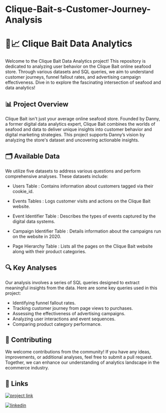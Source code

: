 # Clique-Bait-s-Customer-Journey-Analysis 
# 🦞📈 Clique Bait Data Analytics
Welcome to the Clique Bait Data Analytics project! This repository is dedicated to analyzing user behavior on the Clique Bait online seafood store. Through various datasets and SQL queries, we aim to understand customer journeys, funnel fallout rates, and advertising campaign effectiveness. Dive in to explore the fascinating intersection of seafood and data analytics!

## 📊 Project Overview
Clique Bait isn't just your average online seafood store. Founded by Danny, a former digital data analytics expert, Clique Bait combines the worlds of seafood and data to deliver unique insights into customer behavior and digital marketing strategies. This project supports Danny’s vision by analyzing the store's dataset and uncovering actionable insights.

## 🗂️ Available Data
We utilize five datasets to address various questions and perform comprehensive analyses. These datasets include:

* Users Table : Contains information about customers tagged via their cookie_id.

* Events Tables : Logs customer visits and actions on the Clique Bait website.

* Event Identifier Table : Describes the types of events captured by the digital data systems.

* Campaign Identifier Table : Details information about the campaigns run on the website in 2020.

* Page Hierarchy Table : Lists all the pages on the Clique Bait website along with their product categories.

## 🔍 Key Analyses
Our analysis involves a series of SQL queries designed to extract meaningful insights from the data. Here are some key queries used in this project:

* Identifying funnel fallout rates.
* Tracking customer journey from page views to purchases.
* Assessing the effectiveness of advertising campaigns.
* Analyzing user interactions and event sequences.
* Comparing product category performance.
  
## 🤝 Contributing
We welcome contributions from the community! If you have any ideas, improvements, or additional analyses, feel free to submit a pull request. Together, we can enhance our understanding of analytics landscape in the ecommerce industry.

## 🔗 Links
[![project link](https://img.shields.io/badge/project_link-000?style=for-the-badge&logo=ko-fi&logoColor=white)](https://www.canva.com/design/DAGHc4LHTKw/6CtYjUvCaExvhDTtTD4ypg/edit?utm_content=DAGHc4LHTKw&utm_campaign=designshare&utm_medium=link2&utm_source=sharebutton)

[![linkedin](https://img.shields.io/badge/linkedin-0A66C2?style=for-the-badge&logo=linkedin&logoColor=white)](https://www.linkedin.com/in/manaschaurasia/)

